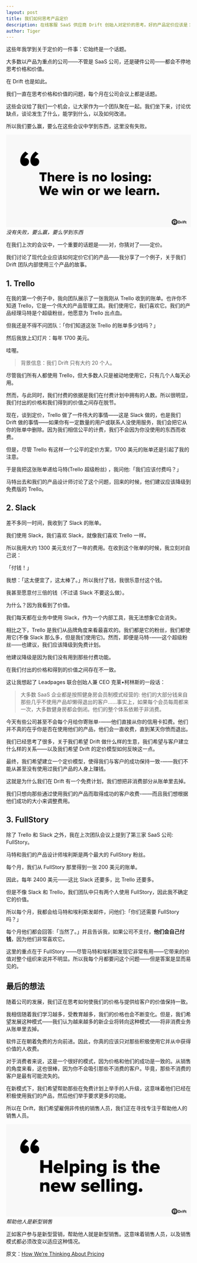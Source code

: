 ```yaml
---
layout: post
title: 我们如何思考产品定价
description: 在线客服 SaaS 供应商 Drift 创始人对定价的思考。好的产品定价应该是：客户因为得到好处，从而心甘情愿付费。帮助他人是新型的销售。
author: Tiger
---
```


这些年我学到关于定价的一件事：它始终是一个话题。

大多数以产品为重点的公司——不管是 SaaS 公司，还是硬件公司——都会不停地思考价格和价值。

在 Drift 也是如此。

我们一直在思考价格和价值的问题，每个月在公司会议上都是话题。

这些会议给了我们一个机会，让大家作为一个团队聚在一起。我们坐下来，讨论优缺点，谈论发生了什么，能学到什么，以及如何改进。

所以我们要么赢，要么在这些会议中学到东西，这里没有失败。

![](../images/2018-06-23/0.1.png "Image with caption")
_没有失败，要么赢，要么学到东西_

在我们上次的会议中，一个重要的话题是——对，你猜对了——定价。

我们讨论了现代企业应该如何定价它们的产品——我分享了一个例子，关于我们 Drift 团队内部使用三个产品的故事。

## 1. Trello

在我的第一个例子中，我向团队展示了一张我刚从 Trello 收到的账单。也许你不知道 Trello，它是一个伟大的产品管理工具。我们使用它，我们喜欢它。我们的产品经理马特是个超级粉丝，他愿意为 Trello 出点血。

但我还是不得不问团队：「你们知道这张 Trello 的账单多少钱吗？」

然后我放上幻灯片：每年 1700 美元。

哇喔。

> 背景信息：我们 Drift 只有大约 20 个人。

尽管我们所有人都使用 Trello，但大多数人只是被动地使用它，只有几个人每天必用。

然而，与此同时，我们付费的依据是我们在付费计划中拥有的人数。所以很明显，我们付出的价格和我们得到的价值之间存在脱节。

现在，谈到定价，Trello 做了一件伟大的事情——这是 Slack 做的，也是我们 Drift 做的事情——如果你有一定数量的用户或联系人没使用服务，我们会把它从你的账单中删除。因为我们相信公平的计费，我们不会因为你没使用的东西而收费。

但是，尽管 Trello 有这样一个公平的定价方案，1700 美元的账单还是引起了我的注意。

于是我把这张账单递给马特(Trello 超级粉丝) ，我问他:「我们应该付费吗？」

马特出去和我们的产品设计师讨论了这个问题，回来的时候，他们建议应该降级到免费版的 Trello。

## 2. Slack

差不多同一时间，我收到了 Slack 的账单。

我们使用 Slack，我们喜欢 Slack，就像我们喜欢 Trello 一样。

所以我用大约 1300 美元支付了一年的费用。在收到这个账单的时候，我立刻对自己说：

「付钱！」

我想：「这太便宜了，这太棒了。」所以我付了钱，我很乐意付这个钱。

我甚至愿意付三倍的钱（不过请 Slack 不要这么做）。

为什么？因为我看到了价值。

我们每天都在业务中使用 Slack，作为一个内部工具，我无法想象它会消失。

相比之下，Trello 是我们从品牌角度来看最喜欢的。我们都是它的粉丝，我们都使用它(不像 Slack 那么多，但是我们使用它)。然而，即便是马特-——这个超级粉丝——也建议，我们应该降级到免费计划。

他建议降级是因为我们没有用到那些付费功能。

在我们付出的价格和得到的价值之间存在不一致。

这让我想起了 Leadpages 联合创始人兼 CEO 克莱•柯林斯的一段话：

> 大多数 SaaS 企业都是按照健身房会员制模式经营的: 他们的大部分钱来自那些几乎不使用产品却懒得退出的客户......事实上，如果每个会员每周都来一次，大多数健身房都会倒闭。他们的整个体系依赖于非消费。

今天有些公司甚至不会每个月给你寄账单-——他们直接从你的信用卡扣费。他们并不真的在乎你是否在使用他们的产品，他们会一直收费，直到某天你愤而退出。

我们已经思考了很多，关于我们希望 Drift 做什么样的生意，我们希望与客户建立什么样的关系——以及我们希望 Drift 的定价模型如何反映这一点。

最终，我们希望建立一个定价模型，使得我们与客户的成功保持一致-——我们不能从甚至没有使用过我们产品的人身上赚钱。

这就是为什么我们在 Drift 有一个免费计划，我们想把非消费部分从账单里去掉。

我们只想向那些通过使用我们的产品而取得成功的客户收费-——而且我们想根据他们成功的大小来调整费用。

## 3. FullStory

除了 Trello 和 Slack 之外，我在上次团队会议上提到了第三家 SaaS 公司: FullStory。

马特和我们的产品设计师埃利斯是两个最大的 FullStory 粉丝。

每个月，我们从 FullStory 那里得到一张 200 美元的账单。

因此，每年 2400 美元——这比 Slack 还要多，比 Trello 还要多。

但是不像 Slack 和 Trello，我们团队中只有两个人使用 FullStory，因此我不确定它的价值。

所以每个月，我都会给马特和埃利斯发邮件，问他们:「你们还需要 FullStory 吗？」

每个月他们都会回答:「当然了。」并且告诉我，如果公司不支付，**他们会自己付钱**，因为他们非常喜欢它。

这里的重点在于 FullStory ——尽管马特和埃利斯发现它非常有用——它带来的价值对整个组织来说并不明显。所以我每个月都要问这个问题——但是答案是显而易见的。

## 最后的想法

随着公司的发展，我们正在思考如何使我们的价格与提供给客户的价值保持一致。

我相信随着我们学习越多，受教育越多，我们的价格也会不断变化。但是，我们希望发展这种模式——我们认为越来越多的新企业将转向这种模式——将非消费业务从账单里去掉。

软件正在朝着免费的方向前进。因此，你真的应该只对那些积极使用它并从中获得价值的人收费。

对于消费者来说，这是一个很好的模式，因为价格和他们的成功是一致的。从销售的角度来看，这也很棒，因为你不会吸引那些不消费的客户。毕竟，那些不消费的客户是最有可能流失的。

在新模式下，我们希望帮助那些在免费计划上举手的人升级，这意味着他们已经在积极使用我们的产品，然后他们举手要求更多的功能。

所以在 Drift，我们希望雇佣非传统的销售人员，我们正在寻找专注于帮助他人的销售人员。

![](../images/2018-06-23/0.2.png "Image with caption")
_帮助他人是新型销售_

正如客户参与是新型营销，帮助他人就是新型销售。这意味着销售人员，以及销售模式都必须改变以适应这种情况。

原文：[How We’re Thinking About Pricing](https://blog.drift.com/how-to-price-your-product/)
